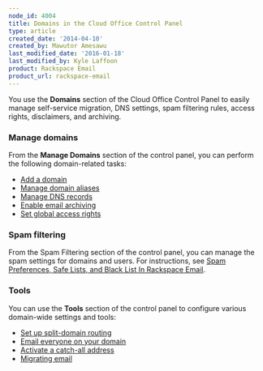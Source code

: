 ```yaml
---
node_id: 4004
title: Domains in the Cloud Office Control Panel
type: article
created_date: '2014-04-10'
created_by: Mawutor Amesawu
last_modified_date: '2016-01-18'
last_modified_by: Kyle Laffoon
product: Rackspace Email
product_url: rackspace-email
---
```


You use the **Domains** section of the Cloud Office Control Panel to easily manage self-service migration, DNS settings, spam filtering rules, access rights, disclaimers, and archiving.

### Manage domains

From the **Manage Domains** section of the control panel, you can perform the following domain-related tasks:

- [Add a domain](/how-to/add-domains-with-the-cloud-office-control-panel)
- [Manage domain aliases](/how-to/manage-domain-aliases-with-the-cloud-office-control-panel)
- [Manage DNS records](/how-to/help-tool-for-hosted-email-and-skype-for-business)
- [Enable email archiving](/how-to/enable-email-archiving-cloud-office-control-panel)
- [Set global access rights](/how-to/set-global-access-rights-with-the-cloud-office-control-panel)

### Spam filtering

From the Spam Filtering section of the control panel, you can manage the spam settings for domains and users. For instructions, see [Spam Preferences, Safe Lists, and Black List In Rackspace Email](/how-to/spam-preferences-safe-lists-and-black-list-in-rackspace-email).

### Tools

You can use the **Tools** section of the control panel to configure various domain-wide settings and tools:

- [Set up split-domain routing](/how-to/split-domain-routing)
- [Email everyone on your domain](/how-to/email-everyone-cloud-office-control-panel)
- [Activate a catch-all address](/how-to/set-an-email-catch-all-address-in-the-cloud-office-control-panel)
- [Migrating email](/how-to/email-migration-services)
